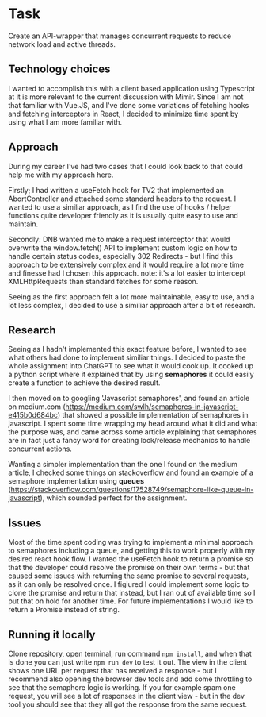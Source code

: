 # Task

Create an API-wrapper that manages concurrent requests to reduce network load and active threads.

## Technology choices

I wanted to accomplish this with a client based application using Typescript at it is more relevant to the current discussion with Mimir.
Since I am not that familiar with Vue.JS, and I've done some variations of fetching hooks and fetching interceptors in React, I decided
to minimize time spent by using what I am more familiar with.

## Approach

During my career I've had two cases that I could look back to that could help me with my approach here.

Firstly; I had written a useFetch hook for TV2 that implemented an AbortController and attached some standard headers to the request. I wanted to
use a similiar approach, as I find the use of hooks / helper functions quite developer friendly as it is usually quite easy to use and maintain.

Secondly: DNB wanted me to make a request interceptor that would overwrite the window.fetch() API to implement custom logic on how to handle certain status codes, 
especially 302 Redirects - but I find this approach to be extensively complex and it would require a lot more time and finesse had I chosen this approach.
note: it's a lot easier to intercept XMLHttpRequests than standard fetches for some reason.

Seeing as the first approach felt a lot more maintainable, easy to use, and a lot less complex, I decided to use a similiar approach after a bit of research.

## Research

Seeing as I hadn't implemented this exact feature before, I wanted to see what others had done to implement similiar things. I decided to paste the whole 
assignment into ChatGPT to see what it would cook up. It cooked up a python script where it explained that by using **semaphores** it could easily create
a function to achieve the desired result. 

I then moved on to googling 'Javascript semaphores', and found an article on medium.com (https://medium.com/swlh/semaphores-in-javascript-e415b0d684bc)
that showed a possible implementation of semaphores in javascript. I spent some time wrapping my head around what it did and what the purpose was, and 
came across some article explaining that semaphores are in fact just a fancy word for creating lock/release mechanics to handle concurrent actions.

Wanting a simpler implementation than the one I found on the medium article, I checked some things on stackoverflow and found an example of a semaphore
implementation using **queues** (https://stackoverflow.com/questions/17528749/semaphore-like-queue-in-javascript), which sounded perfect for the assignment. 

## Issues

Most of the time spent coding was trying to implement a minimal approach to semaphores including a queue, and getting this to work properly with my desired
react hook flow. I wanted the useFetch hook to return a promise so that the developer could resolve the promise on their own terms - but that caused
some issues with returning the same promise to several requests, as it can only be resolved once. I figiured I could implement some logic to clone the promise and return
that instead, but I ran out of available time so I put that on hold for another time. For future implementations I would like to return a Promise instead of string.

## Running it locally

Clone repository, open terminal, run command `npm install`, and when that is done you can just write `npm run dev` to test it out. 
The view in the client shows one URL per request that has received a response - but I recommend also opening the browser dev tools
and add some throttling to see that the semaphore logic is working. If you for example spam one request, you will see a lot of responses
in the client view - but in the dev tool you should see that they all got the response from the same request.
